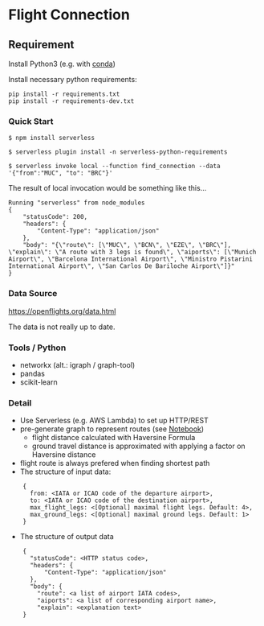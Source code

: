 # Flight Connection

## Requirement

Install Python3 (e.g. with [conda](https://conda.io/projects/conda/en/latest/user-guide/tasks/manage-python.html))

Install necessary python requirements:

~~~
pip install -r requirements.txt
pip install -r requirements-dev.txt
~~~

### Quick Start

~~~
$ npm install serverless

$ serverless plugin install -n serverless-python-requirements

$ serverless invoke local --function find_connection --data '{"from":"MUC", "to": "BRC"}'
~~~

The result of local invocation would be something like this...

~~~
Running "serverless" from node_modules
{
    "statusCode": 200,
    "headers": {
        "Content-Type": "application/json"
    },
    "body": "{\"route\": [\"MUC\", \"BCN\", \"EZE\", \"BRC\"], \"explain\": \"A route with 3 legs is found\", \"aiports\": [\"Munich Airport\", \"Barcelona International Airport\", \"Ministro Pistarini International Airport\", \"San Carlos De Bariloche Airport\"]}"
}
~~~

### Data Source

https://openflights.org/data.html

The data is not really up to date.

### Tools / Python

 - networkx (alt.: igraph / graph-tool)
 - pandas
 - scikit-learn

### Detail

 - Use Serverless (e.g. AWS Lambda) to set up HTTP/REST
 - pre-generate graph to represent routes (see [Notebook](sandbox.ipynb))
   - flight distance calculated with Haversine Formula
   - ground travel distance is approximated with applying a factor on Haversine distance
 - flight route is always prefered when finding shortest path
 - The structure of input data:
~~~
    {
      from: <IATA or ICAO code of the departure airport>,
      to: <IATA or ICAO code of the destination airport>,
      max_flight_legs: <[Optional] maximal flight legs. Default: 4>,
      max_ground_legs: <[Optional] maximal ground legs. Default: 1>
    }
~~~
  - The structure of output data
~~~
    {
      "statusCode": <HTTP status code>,
      "headers": {
          "Content-Type": "application/json"
      },
      "body": {
        "route": <a list of airport IATA codes>,
        "aiports": <a list of corresponding airport name>,
        "explain": <explanation text>
    }
~~~